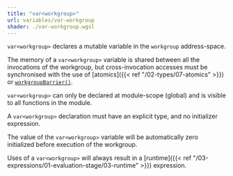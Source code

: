 ```yaml
---
title: "var<workgroup>"
url: variables/var-workgroup
shader: ./var-workgroup.wgsl
---
```


`var<workgroup>` declares a mutable variable in the `workgroup` address-space.

The memory of a `var<workgroup>` variable is shared between all the invocations
of the workgroup, but cross-invocation accesses must be synchronised with the use of
[atomics]({{< ref "/02-types/07-atomics" >}}) or
[`workgroupBarrier()`](https://www.w3.org/TR/WGSL/#workgroupBarrier-builtin).

`var<workgroup>` can only be declared at module-scope (global) and is visible to all functions in the module.

A `var<workgroup>` declaration must have an explicit type, and no initializer expression.

The value of the `var<workgroup>` variable will be automatically zero initialized before execution of the workgroup.

Uses of a `var<workgroup>` will always result in a
[runtime]({{< ref "/03-expressions/01-evaluation-stage/03-runtime" >}}) expression.
